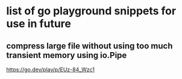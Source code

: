 # list of go playground snippets for use in future

## compress large file without using too much transient memory using io.Pipe
https://go.dev/play/p/EUz-84_Wzc1

